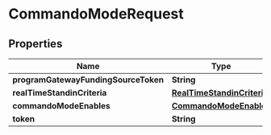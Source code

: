 
# CommandoModeRequest

## Properties
Name | Type | Description | Notes
------------ | ------------- | ------------- | -------------
**programGatewayFundingSourceToken** | **String** |  | 
**realTimeStandinCriteria** | [**RealTimeStandinCriteria**](RealTimeStandinCriteria.md) |  |  [optional]
**commandoModeEnables** | [**CommandoModeEnables**](CommandoModeEnables.md) |  | 
**token** | **String** |  |  [optional]



